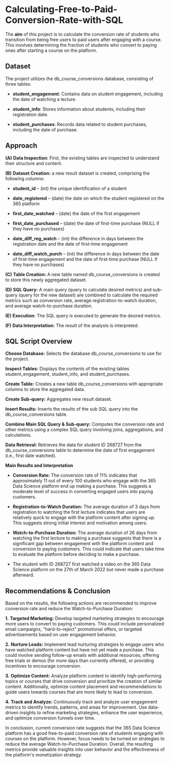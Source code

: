 # Calculating-Free-to-Paid-Conversion-Rate-with-SQL

The **aim** of this project is to calculate the conversion rate of students who transition from being free users to paid users after engaging with a course. This involves determining the fraction of students who convert to paying ones after starting a course on the platform.


## **Dataset**

The project utilizes the db_course_conversions database, consisting of three tables:

* **student_engagement**: Contains data on student engagement, including the date of watching a lecture.

* **student_info**: Stores information about students, including their registration date.

* **student_purchases**: Records data related to student purchases, including the date of purchase.


## **Approach**

**(A)** **Data Inspection**: First, the existing tables are inspected to understand their structure and content.

**(B)** **Dataset Creation:** a new result dataset is created, comprising the following columns:

* **student_id** – (int) the unique identification of a student

* **date_registered** – (date) the date on which the student registered on the 365 platform

* **first_date_watched** – (date) the date of the first engagement

* **first_date_purchased** – (date) the date of first-time purchase (NULL if they have no purchases)

* **date_diff_reg_watch** – (int) the difference in days between the registration date and the date of first-time engagement

* **date_diff_watch_purch** – (int) the difference in days between the date of first-time engagement and the date of first-time purchase (NULL if they have no purchases)

**(C)** **Table Creation:**  A new table named db_course_conversions is created to store this newly aggregated dataset.

**(D)** **SQL Query:** A main query (query to calculate desired metrics) and sub-query (query for the new dataset) are combined to calculate the required metrics such as conversion rate, average registration-to-watch duration, and average watch-to-purchase duration.

**(E)** **Execution:** The SQL query is executed to generate the desired metrics.

**(F)** **Data Interpretation:** The result of the analysis is interpreted.


## **SQL Script Overview**

**Choose Database:** Selects the database db_course_conversions to use for the project.

**Inspect Tables:** Displays the contents of the existing tables student_engagement, student_info, and student_purchases.

**Create Table:** Creates a new table db_course_conversions with appropriate columns to store the aggregated data.

**Create Sub-query:** Aggregates new result dataset.

**Insert Results:** Inserts the results of the sub SQL query into the db_course_conversions table.

**Combine Main SQL Query & Sub-query:** Computes the conversion rate and other metrics using a complex SQL query involving joins, aggregations, and calculations.

**Data Retrieval:** Retrieves the data for student ID 268727 from the db_course_conversions table to determine the date of first engagement (i.e., first date watched).


**Main Results and Interpretation**

* **Conversion Rate:** The conversion rate of 11% indicates that approximately 11 out of every 100 students who engage with the 365 Data Science platform end up making a purchase. This suggests a moderate level of success in converting engaged users into paying customers.

* **Registration-to-Watch Duration:** The average duration of 3 days from registration to watching the first lecture indicates that users are relatively quick to engage with the platform content after signing up. This suggests strong initial interest and motivation among users.

* **Watch-to-Purchase Duration:** The average duration of 26 days from watching the first lecture to making a purchase suggests that there is a significant gap between engagement with the platform content and conversion to paying customers. This could indicate that users take time to evaluate the platform before deciding to make a purchase.

* The student with ID 268727 first watched a video on the 365 Data Science platform on the 27th of March 2022 but never made a purchase afterward.

## **Recommendations & Conclusion**

Based on the results, the following actions are recommended to improve conversion rate and reduce the Watch-to-Purchase Duration: 

**1.** **Targeted Marketing:** Develop targeted marketing strategies to encourage more users to convert to paying customers. This could include personalized email campaigns, "hard-to-reject" promotional offers, or targeted advertisements based on user engagement behavior.

**2.** **Nurture Leads:** Implement lead nurturing strategies to engage users who have watched platform content but have not yet made a purchase. This could involve sending follow-up emails with additional resources, offering free trials or demos (for more days than currently offered), or providing incentives to encourage conversion.

**3.** **Optimize Content:** Analyze platform content to identify high-performing topics or courses that drive conversion and prioritize the creation of similar content. Additionally, optimize content placement and recommendations to guide users towards courses that are more likely to lead to conversion.

**4.** **Track and Analyze:** Continuously track and analyze user engagement metrics to identify trends, patterns, and areas for improvement. Use data-driven insights to refine marketing strategies, enhance the user experience, and optimize conversion funnels over time.
   
In conclusion, current conversion rate suggests that the 365 Data Science platform has a good free-to-paid conversion rate of students engaging with courses on the platform. However, focus needs to be turned on strategies to reduce the average Watch-to-Purchase Duration. Overall, the resulting metrics provide valuable insights into user behavior and the effectiveness of the platform's monetization strategy.
